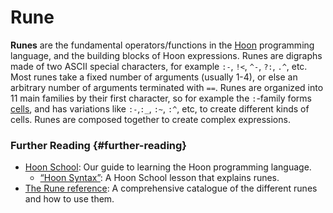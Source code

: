 # Rune

**Runes** are the fundamental operators/functions in the [Hoon](hoon.md) programming language, and the building blocks of Hoon expressions. Runes are digraphs made of two ASCII special characters, for example `:-`, `!<`, `^-`, `?:`, `.^`, etc. Most runes take a fixed number of arguments (usually 1-4), or else an arbitrary number of arguments terminated with `==`. Runes are organized into 11 main families by their first character, so for example the `:`-family forms [cells](cell.md), and has variations like `:-`,`:_`, `:~`, `:^`, etc, to create different kinds of cells. Runes are composed together to create complex expressions.

### Further Reading {#further-reading}

- [Hoon School](../courses/hoon-school): Our guide to learning the Hoon programming language.
  - [“Hoon Syntax”](../courses/hoon-school/B-syntax.md#nouns): A Hoon School lesson that explains runes.
- [The Rune reference](../hoon/reference/rune): A comprehensive catalogue of the different runes and how to use them.
